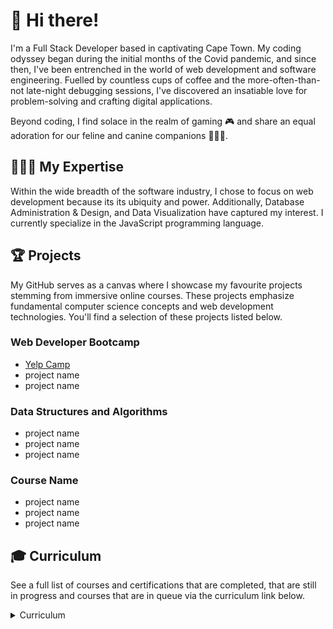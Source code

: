 # 👋 Hi there!

I'm a Full Stack Developer based in captivating Cape Town. My coding odyssey began during the initial months of the Covid pandemic, and since then, I've been entrenched in the world of web development and software engineering. Fuelled by countless cups of coffee and the more-often-than-not late-night debugging sessions, I've discovered an insatiable love for problem-solving and crafting digital applications.

Beyond coding, I find solace in the realm of gaming 🎮 and share an equal adoration for our feline and canine companions 🐶🩵😺. 

## 👩🏼‍💻 My Expertise
Within the wide breadth of the software industry, I chose to focus on web development because its  its ubiquity and power. Additionally, Database Administration & Design, and Data Visualization have captured my interest. I currently specialize in the JavaScript programming language.

<div></div>

## 🏆 Projects
My GitHub serves as a canvas where I showcase my favourite projects stemming from immersive online courses. These projects emphasize fundamental computer science concepts and web development technologies. You'll find a selection of these projects listed below. 

### Web Developer Bootcamp

* [Yelp Camp](https://github.com/melissaveraherbst/yelp-camp_camp-review-web-app)
* project name
* project name

### Data Structures and Algorithms
* project name
* project name
* project name

### Course Name
* project name
* project name
* project name

## 🎓 Curriculum
See a full list of courses and certifications that are completed, that are still in progress and courses that are in queue via the curriculum link below.

<details>
<summary>Curriculum</summary>
Note that many of the courses mentioned get regular updates (often yearly) to stay relevant. In some instances, like with "The Web Developer Bootcamp", it states that it is a 2024 course online, although I completed the course in 2021.
<br><br>
  
| Completed | In Progress | Queued |
| ----------------------------------------------------- | ---------------------------- | ----------------------------------------------- |
| [The Web Developer Bootcamp](https://www.udemy.com/course/the-web-developer-bootcamp/) | [Backend Engineer Career Path](https://www.codecademy.com/learn/paths/back-end-engineer-career-path) | [AWS Certified Cloud Practitioner Course CLF-C02](https://www.udemy.com/course/aws-certified-cloud-practitioner-new/) | [comment]: # (END OF ROW 1)
| [The Complete JavaScript Course](https://www.udemy.com/course/the-complete-javascript-course/) | | [Data Science Foundations](https://www.codecademy.com/learn/paths/data-science-foundations)| [comment]: # (END OF ROW 2)
| [JavaScript Algorithms and Data Structures Masterclass](https://www.udemy.com/course/js-algorithms-and-data-structures-masterclass/) | | [Learn TypeScript](https://www.codecademy.com/learn/learn-typescript) | [comment]: # (END OF ROW 3)
| [Building Interactive Websites](https://www.codecademy.com/learn/build-interactive-websites) | | | [comment]: # (END OF ROW 4)
| Learn JavaScript                                      | | | [comment]: # (END OF LINE 5)
| Learn Intermediate JavaScript                         | | | [comment]: # (END OF LINE 6)
| Learn Asynchronous JavaScript                         | | | [comment]: # (END OF LINE 7)
| How to Debug JavaScript Errors                        | | | [comment]: # (END OF LINE 8)
| Learn Node.js                                         | | | [comment]: # (END OF LINE 9)
| Learn React                                           | | | [comment]: # (END OF LINE 10)
| Create a Front-end App with React                     | | | [comment]: # (END OF LINE 11)

</details>

